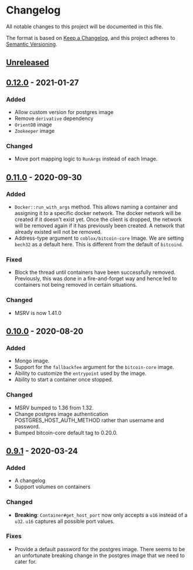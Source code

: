 # Changelog

All notable changes to this project will be documented in this file.

The format is based on [Keep a Changelog](https://keepachangelog.com/en/1.0.0/),
and this project adheres to [Semantic Versioning](https://semver.org/spec/v2.0.0.html).

## [Unreleased]

## [0.12.0] - 2021-01-27

### Added

-   Allow custom version for postgres image
-   Remove `derivative` dependency
-   `OrientDB` image
-   `Zookeeper` image

### Changed

-   Move port mapping logic to `RunArgs` instead of each Image.

## [0.11.0] - 2020-09-30

### Added

-   `Docker::run_with_args` method. This allows naming a container and assigning it to a specific docker network. The docker
network will be created if it doesn't exist yet. Once the client is dropped, the network will be removed again if it
has previously been created. A network that already existed will not be removed.
-   Address-type argument to `coblox/bitcoin-core` Image.
We are setting `bech32` as a default here.
This is different from the default of `bitcoind`.

### Fixed

-   Block the thread until containers have been successfully removed.
Previously, this was done in a fire-and-forget way and hence led to containers not being removed in certain situations.

### Changed

-   MSRV is now 1.41.0

## [0.10.0] - 2020-08-20

### Added

-   Mongo image.
-   Support for the `fallbackfee` argument for the `bitcoin-core` image.
-   Ability to customize the `entrypoint` used by the image.
-   Ability to start a container once stopped. 
 
### Changed

-   MSRV bumped to 1.36 from 1.32.
-   Change postgres image authentication POSTGRES_HOST_AUTH_METHOD rather than username and password.
-   Bumped bitcoin-core default tag to 0.20.0.

## [0.9.1] - 2020-03-24

### Added

-   A changelog
-   Support volumes on containers

### Changed

-   **Breaking**: `Container#get_host_port` now only accepts a `u16` instead of a `u32`.
`u16` captures all possible port values.

### Fixes

-   Provide a default password for the postgres image.
There seems to be an unfortunate breaking change in the postgres image that we need to cater for.

[Unreleased]: https://github.com/testcontainers/testcontainers-rs/compare/0.12.0...HEAD

[0.12.0]: https://github.com/testcontainers/testcontainers-rs/compare/0.11.0...0.12.0

[0.11.0]: https://github.com/testcontainers/testcontainers-rs/compare/0.10.0...0.11.0

[0.10.0]: https://github.com/testcontainers/testcontainers-rs/compare/0.9.1...0.10.0

[0.9.1]: https://github.com/testcontainers/testcontainers-rs/compare/0.8.1...0.9.1
